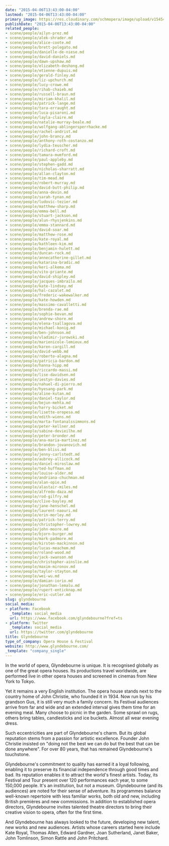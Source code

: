 ```yaml
---
date: "2015-04-06T13:43:00-04:00"
lastmod: "2015-04-06T13:43:00-04:00"
primary_image: https://res.cloudinary.com/schmopera/image/upload/v1545409169/media/webhook-uploads/1428341702361/3Oz4rBvc.jpeg.jpeg
publishDate: "2015-04-06T13:43:00-04:00"
related_people:
- scene/people/ailyn-prez.md
- scene/people/alek-shrader.md
- scene/people/alice-coote.md
- scene/people/brett-polegato.md
- scene/people/danielle-de-niese.md
- scene/people/david-daniels.md
- scene/people/dawn-upshaw.md
- scene/people/elizabeth-deshong.md
- scene/people/etienne-dupuis.md
- scene/people/gerald-finley.md
- scene/people/liz-upchurch.md
- scene/people/lucy-crowe.md
- scene/people/rihab-chaieb.md
- scene/people/russell-braun.md
- scene/people/miriam-khalil.md
- scene/people/patrick-lange.md
- scene/people/tara-erraught.md
- scene/people/luca-pisaroni.md
- scene/people/layla-claire.md
- scene/people/natalie-murray-beale.md
- scene/people/wolfgang-ablingersperrhacke.md
- scene/people/rachel-andrist.md
- scene/people/john-brancy.md
- scene/people/anthony-roth-costanzo.md
- scene/people/lydia-teuscher.md
- scene/people/richard-croft.md
- scene/people/tamara-mumford.md
- scene/people/paul-appleby.md
- scene/people/stephen-gadd.md
- scene/people/nicholas-sharratt.md
- scene/people/allan-clayton.md
- scene/people/tim-mead.md
- scene/people/robert-murray.md
- scene/people/david-butt-philip.md
- scene/people/anna-devin.md
- scene/people/sarah-tynan.md
- scene/people/ludovic-tezier.md
- scene/people/matthew-sharp.md
- scene/people/emma-bell.md
- scene/people/stuart-jackson.md
- scene/people/alun-rhysjenkins.md
- scene/people/emma-stannard.md
- scene/people/david-soar.md
- scene/people/matthew-rose.md
- scene/people/kate-royal.md
- scene/people/kathleen-kim.md
- scene/people/benjamin-hulett.md
- scene/people/duncan-rock.md
- scene/people/annecatherine-gillet.md
- scene/people/katarina-bradic.md
- scene/people/keri-alkema.md
- scene/people/vito-priante.md
- scene/people/david-shipley.md
- scene/people/jacques-imbrailo.md
- scene/people/kate-lindsey.md
- scene/people/hal-cazalet.md
- scene/people/frederic-wakewalker.md
- scene/people/kate-howden.md
- scene/people/massimo-cavalletti.md
- scene/people/brenda-rae.md
- scene/people/sophie-bevan.md
- scene/people/andrew-shore.md
- scene/people/elena-tsallagova.md
- scene/people/michael-konig.md
- scene/people/ben-johnson.md
- scene/people/vladimir-jurowski.md
- scene/people/marienicole-lemieux.md
- scene/people/karen-cargill.md
- scene/people/david-webb.md
- scene/people/roberto-alagna.md
- scene/people/patricia-bardon.md
- scene/people/hanna-hipp.md
- scene/people/riccardo-massi.md
- scene/people/lise-davidsen.md
- scene/people/iestyn-davies.md
- scene/people/nahuel-di-pierro.md
- scene/people/hyesang-park.md
- scene/people/aline-kutan.md
- scene/people/daniel-taylor.md
- scene/people/bejun-mehta.md
- scene/people/harry-bicket.md
- scene/people/lisette-oropesa.md
- scene/people/edith-wiens.md
- scene/people/marta-fontanalssimmons.md
- scene/people/peter-kellner.md
- scene/people/sabine-devieilhe.md
- scene/people/peter-bronder.md
- scene/people/ana-maria-martinez.md
- scene/people/brandon-jovanovich.md
- scene/people/ben-bliss.md
- scene/people/jenny-carlstedt.md
- scene/people/aubrey-allicock.md
- scene/people/daniel-miroslaw.md
- scene/people/ted-huffman.md
- scene/people/louise-alder.md
- scene/people/andriana-chuchman.md
- scene/people/alan-opie.md
- scene/people/alastair-miles.md
- scene/people/alfredo-daza.md
- scene/people/rod-gilfry.md
- scene/people/clive-bayley.md
- scene/people/jane-henschel.md
- scene/people/laurent-naouri.md
- scene/people/erin-morley.md
- scene/people/patrick-terry.md
- scene/people/christopher-lowrey.md
- scene/people/john-moore.md
- scene/people/bjorn-burger.md
- scene/people/mark-padmore.md
- scene/people/kirsten-mackinnon.md
- scene/people/lucas-meachem.md
- scene/people/roland-wood.md
- scene/people/jack-swanson.md
- scene/people/christopher-ainslie.md
- scene/people/maxim-mironov.md
- scene/people/taylor-stayton.md
- scene/people/wei-wu.md
- scene/people/damian-iorio.md
- scene/people/jonathan-lemalu.md
- scene/people/rupert-enticknap.md
- scene/people/eric-cutler.md
slug: glyndebourne
social_media:
- platform: Facebook
  _template: social_media
  url: https://www.facebook.com/glyndebourne?fref=ts
- platform: Twitter
  _template: social_media
  url: https://twitter.com/glyndebourne
title: Glyndebourne
type_of_company: Opera House & Festival
website: http://www.glyndebourne.com/
_template: "company_single"
---
```


<p>
	In the world of opera, Glyndebourne is unique. It is recognised globally as one of the great opera houses. Its productions travel worldwide, are performed live in other opera houses and screened in cinemas from New York to Tokyo.
</p>
<p>
	Yet it remains a very English institution. The opera house stands next to the country home of John Christie, who founded it in 1934. Now run by his grandson Gus, it is still very much a family concern. Its Festival audiences arrive from far and wide and an extended interval gives them time for an evening meal. Many choose to picnic in the garden. Some sprawl on rugs, others bring tables, candlesticks and ice buckets. Almost all wear evening dress.
</p>
<p>
	Such eccentricities are part of Glyndebourne's charm. But its global reputation stems from a passion for artistic excellence. Founder John Christie insisted on "doing not the best we can do but the best that can be done anywhere". For over 80 years, that has remained Glyndebourne's touchstone.
</p>
<p>
	Glyndebourne's commitment to quality has earned it a loyal following, enabling it to preserve its financial independence through good times and bad. Its reputation enables it to attract the world's finest artists. Today, its Festival and Tour present over 120 performances each year, to some 150,000 people. It's an institution, but not a museum. Glyndebourne (and its audiences) are noted for their sense of adventure. Its programmes balance well-known repertoire with less familiar works, both old and new, including British premières and new commissions. In addition to established opera directors, Glyndebourne invites talented theatre directors to bring their creative vision to opera, often for the first time.
</p>
<p>
	And Glyndebourne has always looked to the future, developing new talent, new works and new audiences. Artists whose careers started here include Kate Royal, Thomas Allen, Edward Gardner, Joan Sutherland, Janet Baker, John Tomlinson, Simon Rattle and John Pritchard.
</p>
